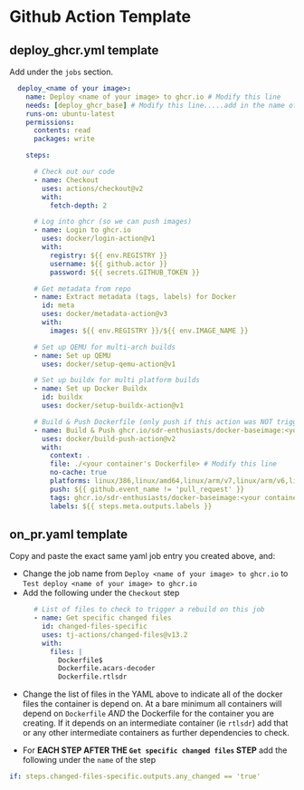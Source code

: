 # Github Action Template

## deploy_ghcr.yml template

Add under the `jobs` section.

```yaml
  deploy_<name of your image>:
    name: Deploy <name of your image> to ghcr.io # Modify this line
    needs: [deploy_ghcr_base] # Modify this line.....add in the name of any jobs (aka containers) that your container depends on, comma separated
    runs-on: ubuntu-latest
    permissions:
      contents: read
      packages: write

    steps:

      # Check out our code
      - name: Checkout
        uses: actions/checkout@v2
        with:
          fetch-depth: 2

      # Log into ghcr (so we can push images)
      - name: Login to ghcr.io
        uses: docker/login-action@v1
        with:
          registry: ${{ env.REGISTRY }}
          username: ${{ github.actor }}
          password: ${{ secrets.GITHUB_TOKEN }}

      # Get metadata from repo
      - name: Extract metadata (tags, labels) for Docker
        id: meta
        uses: docker/metadata-action@v3
        with:
          images: ${{ env.REGISTRY }}/${{ env.IMAGE_NAME }}

      # Set up QEMU for multi-arch builds
      - name: Set up QEMU
        uses: docker/setup-qemu-action@v1

      # Set up buildx for multi platform builds
      - name: Set up Docker Buildx
        id: buildx
        uses: docker/setup-buildx-action@v1

      # Build & Push Dockerfile (only push if this action was NOT triggered by a PR)
      - name: Build & Push ghcr.io/sdr-enthusiasts/docker-baseimage:<your container tag> # Modify this line
        uses: docker/build-push-action@v2
        with:
          context: .
          file: ./<your container's Dockerfile> # Modify this line
          no-cache: true
          platforms: linux/386,linux/amd64,linux/arm/v7,linux/arm/v6,linux/arm64
          push: ${{ github.event_name != 'pull_request' }}
          tags: ghcr.io/sdr-enthusiasts/docker-baseimage:<your container tag> # Modify this line
          labels: ${{ steps.meta.outputs.labels }}
```

## on_pr.yaml template

Copy and paste the exact same yaml job entry you created above, and:

* Change the job name from `Deploy <name of your image> to ghcr.io` to `Test deploy <name of your image> to ghcr.io`
* Add the following under the `Checkout` step

```yaml
      # List of files to check to trigger a rebuild on this job
      - name: Get specific changed files
        id: changed-files-specific
        uses: tj-actions/changed-files@v13.2
        with:
          files: |
            Dockerfile$
            Dockerfile.acars-decoder
            Dockerfile.rtlsdr
```

* Change the list of files in the YAML above to indicate all of the docker files the container is depend on. At a bare minimum all containers will depend on `Dockerfile` *AND* the Dockerfile for the container you are creating. If it depends on an intermediate container (ie `rtlsdr`) add that or any other intermediate containers as further dependencies to check.

* For **EACH STEP AFTER THE `Get specific changed files` STEP** add the following under the `name` of the step

```yaml
if: steps.changed-files-specific.outputs.any_changed == 'true'
```
